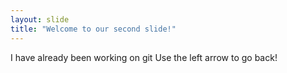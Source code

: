```yaml
---
layout: slide
title: "Welcome to our second slide!"
---
```

I have already been working on git
Use the left arrow to go back!
